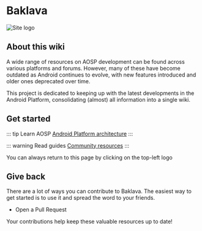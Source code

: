 # Baklava
![Site logo](/icons/asfp.svg)
## About this wiki
A wide range of resources on AOSP development can be found across various platforms and forums. However, many of these have become outdated as Android continues to evolve, with new features introduced and older ones deprecated over time.

This project is dedicated to keeping up with the latest developments in the Android Platform, consolidating (almost) all information into a single wiki.

## Get started
::: tip Learn AOSP
[Android Platform architecture](architecture/index.md)
:::

::: warning Read guides
[Community resources](community/index.md)
:::

You can always return to this page by clicking on the top-left logo

## Give back
There are a lot of ways you can contribute to Baklava. The easiest way to get started is to use it and spread the word to your friends.
- Open a Pull Request

Your contributions help keep these valuable resources up to date!
